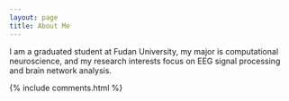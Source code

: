 ```yaml
---
layout: page
title: About Me 
---
```


I am a graduated student at Fudan University, my major is computational neuroscience, and my research interests focus on EEG signal processing and brain network analysis.

<p> 


{% include comments.html %}

